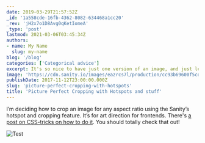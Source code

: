 ```yaml
---
date: 2019-03-29T21:57:52Z
_id: '1a558cde-16fb-4362-8082-634468a1cc20'
_rev: 'jH2x7o1D8Avg0qKetIomeA'
_type: 'post'
lastmod: 2021-03-06T03:45:34Z
authors: 
- name: My Name
  slug: my-name
blog: '/blog'
categories: ['Categorical advice']
excerpt: It's so nice to have just one version of an image, and just let Sanity.io handle the rest.f
image: 'https://cdn.sanity.io/images/eazrcs7l/production/cc93b69600f5cd1abce97fd0d4aa71793dbbba76-1350x900.png?w=600'
publishDate: 2017-11-12T23:00:00.000Z
slug: 'picture-perfect-cropping-with-hotspots'
title: 'Picture Perfect Cropping with Hotspots and stuff'
---
```


I’m deciding how to crop an image for any aspect ratio using the Sanity’s hotspot and cropping feature. It’s for art direction for frontends. There's [a post on CSS-tricks on how to do it](https://css-tricks.com/five-interesting-ways-to-use-sanity-io-for-image-art-direction/). You should totally check that out!

![Test](https://cdn.sanity.io/images/eazrcs7l/production/cc93b69600f5cd1abce97fd0d4aa71793dbbba76-1350x900.png?rect=0,0,1330,880&w=600)